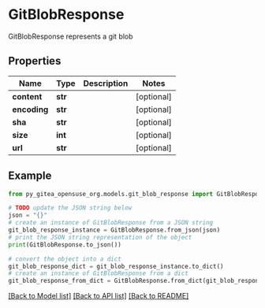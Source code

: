 # GitBlobResponse

GitBlobResponse represents a git blob

## Properties

Name | Type | Description | Notes
------------ | ------------- | ------------- | -------------
**content** | **str** |  | [optional] 
**encoding** | **str** |  | [optional] 
**sha** | **str** |  | [optional] 
**size** | **int** |  | [optional] 
**url** | **str** |  | [optional] 

## Example

```python
from py_gitea_opensuse_org.models.git_blob_response import GitBlobResponse

# TODO update the JSON string below
json = "{}"
# create an instance of GitBlobResponse from a JSON string
git_blob_response_instance = GitBlobResponse.from_json(json)
# print the JSON string representation of the object
print(GitBlobResponse.to_json())

# convert the object into a dict
git_blob_response_dict = git_blob_response_instance.to_dict()
# create an instance of GitBlobResponse from a dict
git_blob_response_from_dict = GitBlobResponse.from_dict(git_blob_response_dict)
```
[[Back to Model list]](../README.md#documentation-for-models) [[Back to API list]](../README.md#documentation-for-api-endpoints) [[Back to README]](../README.md)


